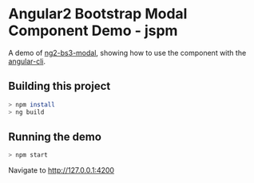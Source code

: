 # Angular2 Bootstrap Modal Component Demo - jspm
A demo of [ng2-bs3-modal](https://github.com/dougludlow/ng2-bs3-modal), showing how to use the component with the [angular-cli](https://github.com/angular/angular-cli).

## Building this project

```bash
> npm install
> ng build
```

## Running the demo

```bash
> npm start
```

Navigate to http://127.0.0.1:4200
